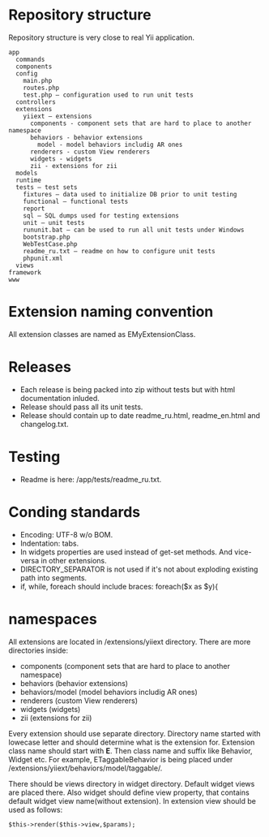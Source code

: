 # Repository structure #
Repository structure is very close to real Yii application.

```
app
  commands
  components
  config
    main.php
    routes.php
    test.php — configuration used to run unit tests
  controllers
  extensions
    yiiext — extensions
      components - component sets that are hard to place to another namespace
      behaviors - behavior extensions
        model - model behaviors includig AR ones
      renderers - custom View renderers
      widgets - widgets
      zii - extensions for zii
  models
  runtime
  tests — test sets
    fixtures — data used to initialize DB prior to unit testing
    functional — functional tests
    report
    sql — SQL dumps used for testing extensions
    unit — unit tests
    rununit.bat — can be used to run all unit tests under Windows
    bootstrap.php
    WebTestCase.php
    readme_ru.txt — readme on how to configure unit tests
    phpunit.xml
  views
framework
www
```

# Extension naming convention #
All extension classes are named as EMyExtensionClass.

# Releases #
  * Each release is being packed into zip without tests but with html documentation inluded.
  * Release should pass all its unit tests.
  * Release should contain up to date readme\_ru.html, readme\_en.html and changelog.txt.

# Testing #
  * Readme is here: /app/tests/readme\_ru.txt.

# Conding standards #
  * Encoding: UTF-8 w/o BOM.
  * Indentation: tabs.
  * In widgets properties are used instead of get-set methods. And vice-versa in other extensions.
  * DIRECTORY\_SEPARATOR is not used if it's not about exploding existing path into segments.
  * if, while, foreach should include braces: foreach($x as $y){

# namespaces #
All extensions are located in /extensions/yiiext directory. There are more directories inside:
  * components (component sets that are hard to place to another namespace)
  * behaviors (behavior extensions)
  * behaviors/model (model behaviors includig AR ones)
  * renderers (custom View renderers)
  * widgets (widgets)
  * zii (extensions for zii)

Every extension should use separate directory. Directory name started with lowecase letter and should determine what is the extension for. Extension class name should start with **E**. Then class name and suffix like Behavior, Widget etc. For example, ETaggableBehavior is being placed under /extensions/yiiext/behaviors/model/taggable/.

There should be views directory in widget directory. Default widget views are placed there. Also widget should define view property, that contains default widget view name(without extension). In extension view should be used as follows:
```
$this->render($this->view,$params);
```